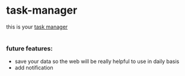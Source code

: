 # task-manager
this is your [task manager](https://your-task-list.web.app/)
<br/>
<br/>
### future features:
- save your data so the web will be really helpful to use in daily basis
- add notification 
